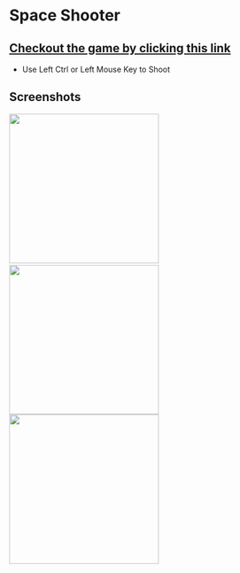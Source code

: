 # Space Shooter

## [Checkout the game by clicking this link](https://shivamnagpal.github.io/SpaceShooter/)

* Use Left Ctrl or Left Mouse Key to Shoot

## Screenshots
<img src="./ReadmeAssets/01.png" width=270px>&ensp;<img src="./ReadmeAssets/02.png" width=270px>
<img src="./ReadmeAssets/03.png" width=270px>